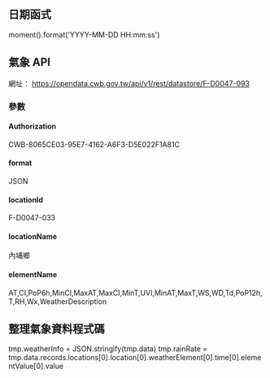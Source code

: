 ## 日期函式
moment().format('YYYY-MM-DD HH:mm:ss')

## 氣象 API
網址： https://opendata.cwb.gov.tw/api/v1/rest/datastore/F-D0047-093
### 參數
#### Authorization 
CWB-8065CE03-95E7-4162-A6F3-D5E022F1A81C
#### format
JSON
#### locationId
F-D0047-033
#### locationName
內埔鄉
#### elementName
AT,CI,PoP6h,MinCI,MaxAT,MaxCI,MinT,UVI,MinAT,MaxT,WS,WD,Td,PoP12h,T,RH,Wx,WeatherDescription

## 整理氣象資料程式碼
tmp.weatherInfo = JSON.stringify(tmp.data)
tmp.rainRate = tmp.data.records.locations[0].location[0].weatherElement[0].time[0].elementValue[0].value

